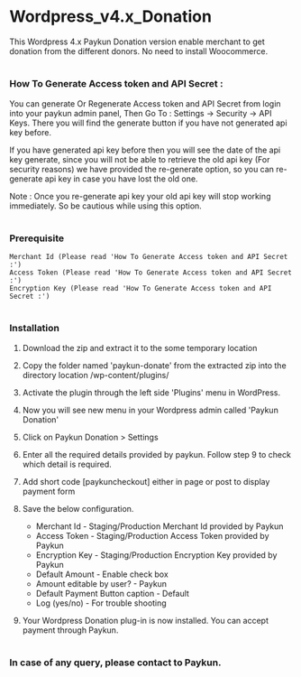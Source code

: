 # Wordpress_v4.x_Donation
This Wordpress 4.x Paykun Donation version enable merchant to get donation from the different donors. No need to install Woocommerce.

# <h3>How To Generate Access token and API Secret :</h3>
You can generate Or Regenerate Access token and API Secret from login into your paykun admin panel, Then Go To : Settings -> Security -> API Keys. There you will find the generate button if you have not generated api key before.

If you have generated api key before then you will see the date of the api key generate, since you will not be able to retrieve the old api key (For security reasons) we have provided the re-generate option, so you can re-generate api key in case you have lost the old one.

Note : Once you re-generate api key your old api key will stop working immediately. So be cautious while using this option.

# <h3>Prerequisite</h3>
    Merchant Id (Please read 'How To Generate Access token and API Secret :')
    Access Token (Please read 'How To Generate Access token and API Secret :')
    Encryption Key (Please read 'How To Generate Access token and API Secret :')
# <h3>Installation</h3>

  1. Download the zip and extract it to the some temporary location
  2. Copy the folder named 'paykun-donate' from the extracted zip into the directory location /wp-content/plugins/
  3. Activate the plugin through the left side 'Plugins' menu in WordPress.
  4. Now you will see new menu in your Wordpress admin called 'Paykun Donation' 
  6. Click on Paykun Donation > Settings
  7. Enter all the required details provided by paykun. Follow step 9 to check which detail is required.
  8. Add short code [paykuncheckout] either in page or post to display payment form
  9. Save the below configuration.
      * Merchant Id                     - Staging/Production Merchant Id provided by Paykun
      * Access Token                    - Staging/Production Access Token provided by Paykun
      * Encryption Key                  - Staging/Production Encryption Key provided by Paykun
      * Default Amount                  - Enable check box
      * Amount editable by user?        - Paykun
      * Default Payment Button caption  - Default
      * Log (yes/no)                    - For trouble shooting

  10. Your Wordpress Donation plug-in is now installed. You can accept payment through Paykun.

# <h3>In case of any query, please contact to Paykun.</h3>
